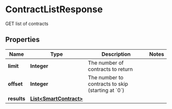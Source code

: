 

# ContractListResponse

GET list of contracts

## Properties

Name | Type | Description | Notes
------------ | ------------- | ------------- | -------------
**limit** | **Integer** | The number of contracts to return | 
**offset** | **Integer** | The number to contracts to skip (starting at &#x60;0&#x60;) | 
**results** | [**List&lt;SmartContract&gt;**](SmartContract.md) |  | 



